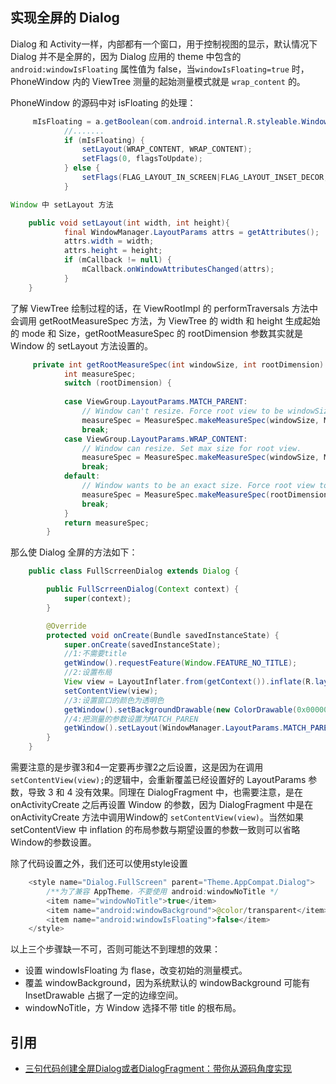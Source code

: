 ## 实现全屏的 Dialog

Dialog 和 Activity一样，内部都有一个窗口，用于控制视图的显示，默认情况下 Dialog 并不是全屏的，因为 Dialog 应用的 theme 中包含的 `android:windowIsFloating` 属性值为 false，当`windowIsFloating=true` 时，PhoneWindow 内的 ViewTree 测量的起始测量模式就是 `wrap_content` 的。

PhoneWindow 的源码中对 isFloating 的处理：

```java
     mIsFloating = a.getBoolean(com.android.internal.R.styleable.Window_windowIsFloating, false);
            //.......
            if (mIsFloating) {
                setLayout(WRAP_CONTENT, WRAP_CONTENT);
                setFlags(0, flagsToUpdate);
            } else {
                setFlags(FLAG_LAYOUT_IN_SCREEN|FLAG_LAYOUT_INSET_DECOR, flagsToUpdate);
            }

Window 中 setLayout 方法

    public void setLayout(int width, int height){
            final WindowManager.LayoutParams attrs = getAttributes();
            attrs.width = width;
            attrs.height = height;
            if (mCallback != null) {
                mCallback.onWindowAttributesChanged(attrs);
            }
    }
```

了解 ViewTree 绘制过程的话，在 ViewRootImpl 的 performTraversals 方法中会调用 getRootMeasureSpec 方法，为 ViewTree 的 width 和 height 生成起始的 mode 和 Size，getRootMeasureSpec 的 rootDimension 参数其实就是 Window 的 setLayout 方法设置的。

```java
     private int getRootMeasureSpec(int windowSize, int rootDimension) {
            int measureSpec;
            switch (rootDimension) {
    
            case ViewGroup.LayoutParams.MATCH_PARENT:
                // Window can't resize. Force root view to be windowSize.
                measureSpec = MeasureSpec.makeMeasureSpec(windowSize, MeasureSpec.EXACTLY);
                break;
            case ViewGroup.LayoutParams.WRAP_CONTENT:
                // Window can resize. Set max size for root view.
                measureSpec = MeasureSpec.makeMeasureSpec(windowSize, MeasureSpec.AT_MOST);
                break;
            default:
                // Window wants to be an exact size. Force root view to be that size.
                measureSpec = MeasureSpec.makeMeasureSpec(rootDimension, MeasureSpec.EXACTLY);
                break;
            }
            return measureSpec;
        }
```

那么使 Dialog 全屏的方法如下：

```java
    public class FullScrreenDialog extends Dialog {

        public FullScrreenDialog(Context context) {
            super(context);
        }

        @Override
        protected void onCreate(Bundle savedInstanceState) {
            super.onCreate(savedInstanceState);
            //1:不需要title
            getWindow().requestFeature(Window.FEATURE_NO_TITLE);
            //2:设置布局
            View view = LayoutInflater.from(getContext()).inflate(R.layout.fragment_full_screen, null);
            setContentView(view);
            //3:设置窗口的颜色为透明色
            getWindow().setBackgroundDrawable(new ColorDrawable(0x00000000));
            //4:把测量的参数设置为MATCH_PAREN
            getWindow().setLayout(WindowManager.LayoutParams.MATCH_PARENT, WindowManager.LayoutParams.MATCH_PARENT);
        }
    }
```

需要注意的是步骤3和4一定要再步骤2之后设置，这是因为在调用` setContentView(view);`的逻辑中，会重新覆盖已经设置好的 LayoutParams 参数，导致 3 和 4 没有效果。同理在 DialogFragment 中，也需要注意，是在 onActivityCreate 之后再设置 Window 的参数，因为 DialogFragment 中是在 onActivityCreate 方法中调用Window的 `setContentView(view)`。当然如果 setContentView 中 inflation 的布局参数与期望设置的参数一致则可以省略Window的参数设置。

除了代码设置之外，我们还可以使用style设置

```java
    <style name="Dialog.FullScreen" parent="Theme.AppCompat.Dialog">
        /**为了兼容 AppTheme，不要使用 android:windowNoTitle */
        <item name="windowNoTitle">true</item>
        <item name="android:windowBackground">@color/transparent</item>
        <item name="android:windowIsFloating">false</item>
    </style>
```

以上三个步骤缺一不可，否则可能达不到理想的效果：

- 设置 windowIsFloating 为 flase，改变初始的测量模式。
- 覆盖 windowBackground，因为系统默认的 windowBackground 可能有 InsetDrawable 占据了一定的边缘空间。
- windowNoTitle，方 Window 选择不带 title 的根布局。


## 引用

- [三句代码创建全屏Dialog或者DialogFragment：带你从源码角度实现](https://juejin.im/post/58de0a9a44d904006d04cead)